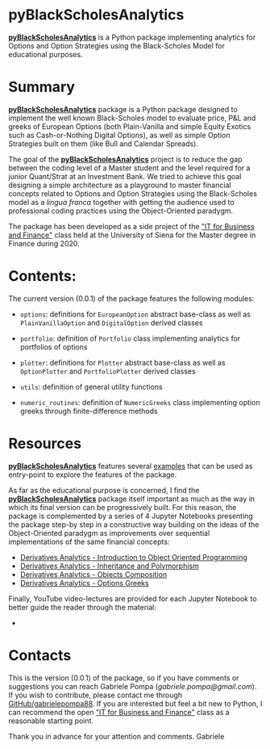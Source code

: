 # pyBlackScholesAnalytics

[**pyBlackScholesAnalytics**](https://github.com/gabrielepompa88/pyBlackScholesAnalytics) is a Python package implementing analytics for Options and Option Strategies using the Black-Scholes Model for educational purposes.

# Summary

[**pyBlackScholesAnalytics**](https://github.com/gabrielepompa88/pyBlackScholesAnalytics) package is a Python package designed to implement the well known Black-Scholes model 
to evaluate price, P&L and greeks of European Options (both Plain-Vanilla and simple Equity Exotics such as Cash-or-Nothing Digital Options), as well as simple Option Strategies built on them (like Bull and Calendar Spreads).

The goal of the [**pyBlackScholesAnalytics**](https://github.com/gabrielepompa88/pyBlackScholesAnalytics) project is to reduce the gap between the coding level of a Master student and the level required for a junior Quant/Strat at an Investment Bank. We tried to achieve this goal designing a simple architecture as a playground to master financial concepts related to Options and Option Strategies using the Black-Scholes model as a _lingua franca_ together with getting the audience used to professional coding practices using the Object-Oriented paradygm.

The package has been developed as a side project of the ["IT for Business and Finance"](https://github.com/gabrielepompa88/IT-For-Business-And-Finance-2019-20) class held at the University of Siena for the Master degree in Finance during 2020.

# Contents:

The current version (0.0.1) of the package features the following modules:

- `options`: definitions for `EuropeanOption` abstract base-class as well 
as `PlainVanillaOption` and `DigitalOption` derived classes

- `portfolio`: definition of `Portfolio` class implementing analytics for portfolios of options

- `plotter`: definitions for `Plotter` abstract base-class as well 
as `OptionPlotter` and `PortfolioPlotter` derived classes

- `utils`: definition of general utility functions

- `numeric_routines`: definition of `NumericGreeks` class implementing option greeks through finite-difference methods

# Resources 

[**pyBlackScholesAnalytics**](https://github.com/gabrielepompa88/pyBlackScholesAnalytics) features several [examples](https://github.com/gabrielepompa88/pyBlackScholesAnalytics/tree/master/examples) that can be used as entry-point to explore the features of the package. 

As far as the educational purpose is concerned, I find the [**pyBlackScholesAnalytics**](https://github.com/gabrielepompa88/pyBlackScholesAnalytics) package itself important as much as the way in which its final version can be progressively built. For this reason, the package is complemented by a series of 4 Jupyter Notebooks presenting the package step-by step in a constructive way building on the ideas of the Object-Oriented paradygm as improvements over sequential implementations of the same financial concepts:
- [
Derivatives Analytics - Introduction to Object Oriented Programming](https://github.com/gabrielepompa88/pyBlackScholesAnalytics/blob/master/Notebook_Tutorials/Derivatives_Analytics___Introduction_to_OOP.ipynb)
- [
Derivatives Analytics - Inheritance and Polymorphism](https://github.com/gabrielepompa88/pyBlackScholesAnalytics/blob/master/Notebook_Tutorials/Derivatives_Analytics___Inheritance_and_Polymorphism.ipynb)
- [Derivatives Analytics - Objects Composition](https://github.com/gabrielepompa88/pyBlackScholesAnalytics/blob/master/Notebook_Tutorials/Derivatives_Analytics___Objects_Composition.ipynb)
- [Derivatives Analytics - Options Greeks](https://github.com/gabrielepompa88/pyBlackScholesAnalytics/blob/master/Notebook_Tutorials/Derivatives_Analytics___Options_Greeks.ipynb)

Finally, YouTube video-lectures are provided for each Jupyter Notebook to better guide the reader through the material: 

- []()

# Contacts

This is the version (0.0.1) of the package, so if you have comments or suggestions you can reach Gabriele Pompa (_gabriele.pompa@gmail.com_). If you wish to contribute, please contact me through [GitHub/gabrielepompa88](https://github.com/gabrielepompa88). If you are interested but feel a bit new to Python, I can recommend the open ["IT for Business and Finance"](https://github.com/gabrielepompa88/IT-For-Business-And-Finance-2019-20) class as a reasonable starting point. 

Thank you in advance for your attention and comments.
Gabriele
